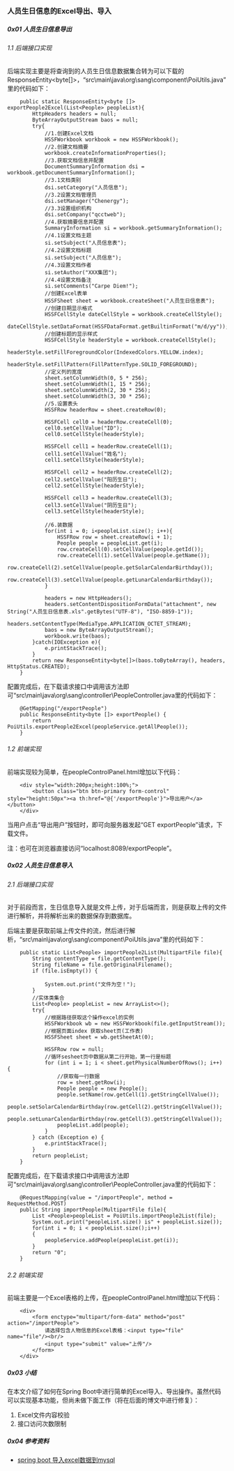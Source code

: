 ### 人员生日信息的Excel导出、导入

##### 0x01 人员生日信息导出

###### 1.1 后端接口实现

后端实现主要是将查询到的人员生日信息数据集合转为可以下载的ResponseEntity<byte[]>，“src\main\java\org\sang\component\PoiUtils.java”里的代码如下：

```
    public static ResponseEntity<byte []> exportPeople2Excel(List<People> peopleList){
        HttpHeaders headers = null;
        ByteArrayOutputStream baos = null;
        try{
            //1.创建Excel文档
            HSSFWorkbook workbook = new HSSFWorkbook();
            //2.创建文档摘要
            workbook.createInformationProperties();
            //3.获取文档信息并配置
            DocumentSummaryInformation dsi = workbook.getDocumentSummaryInformation();
            //3.1文档类别
            dsi.setCategory("人员信息");
            //3.2设置文档管理员
            dsi.setManager("Chenergy");
            //3.3设置组织机构
            dsi.setCompany("qcctweb");
            //4.获取摘要信息并配置
            SummaryInformation si = workbook.getSummaryInformation();
            //4.1设置文档主题
            si.setSubject("人员信息表");
            //4.2设置文档标题
            si.setSubject("人员信息");
            //4.3设置文档作者
            si.setAuthor("XXX集团");
            //4.4设置文档备注
            si.setComments("Carpe Diem!");
            //创建Excel表单
            HSSFSheet sheet = workbook.createSheet("人员生日信息表");
            //创建日期显示格式
            HSSFCellStyle dateCellStyle = workbook.createCellStyle();
            dateCellStyle.setDataFormat(HSSFDataFormat.getBuiltinFormat("m/d/yy"));
            //创建标题的显示样式
            HSSFCellStyle headerStyle = workbook.createCellStyle();
            headerStyle.setFillForegroundColor(IndexedColors.YELLOW.index);
            headerStyle.setFillPattern(FillPatternType.SOLID_FOREGROUND);
            //定义列的宽度
            sheet.setColumnWidth(0, 5 * 256);
            sheet.setColumnWidth(1, 15 * 256);
            sheet.setColumnWidth(2, 30 * 256);
            sheet.setColumnWidth(3, 30 * 256);
            //5.设置表头
            HSSFRow headerRow = sheet.createRow(0);

            HSSFCell cell0 = headerRow.createCell(0);
            cell0.setCellValue("ID");
            cell0.setCellStyle(headerStyle);

            HSSFCell cell1 = headerRow.createCell(1);
            cell1.setCellValue("姓名");
            cell1.setCellStyle(headerStyle);

            HSSFCell cell2 = headerRow.createCell(2);
            cell2.setCellValue("阳历生日");
            cell2.setCellStyle(headerStyle);

            HSSFCell cell3 = headerRow.createCell(3);
            cell3.setCellValue("阴历生日");
            cell3.setCellStyle(headerStyle);

            //6.装数据
            for(int i = 0; i<peopleList.size(); i++){
                HSSFRow row = sheet.createRow(i + 1);
                People people = peopleList.get(i);
                row.createCell(0).setCellValue(people.getId());
                row.createCell(1).setCellValue(people.getName());
                row.createCell(2).setCellValue(people.getSolarCalendarBirthday());
                row.createCell(3).setCellValue(people.getLunarCalendarBirthday());
            }

            headers = new HttpHeaders();
            headers.setContentDispositionFormData("attachment", new String("人员生日信息表.xls".getBytes("UTF-8"), "ISO-8859-1"));
            headers.setContentType(MediaType.APPLICATION_OCTET_STREAM);
            baos = new ByteArrayOutputStream();
            workbook.write(baos);
        }catch(IOException e){
            e.printStackTrace();
        }
        return new ResponseEntity<byte[]>(baos.toByteArray(), headers, HttpStatus.CREATED);
    }
```
配置完成后，在下载请求接口中调用该方法即可“src\main\java\org\sang\controller\PeopleController.java里的代码如下：

```
    @GetMapping("/exportPeople")
    public ResponseEntity<byte []> exportPeople() {
        return PoiUtils.exportPeople2Excel(peopleService.getAllPeople());
    }
```

###### 1.2 前端实现

前端实现较为简单，在peopleControlPanel.html增加以下代码：

```
    <div style="width:200px;height:100%;">
        <button class="btn btn-primary form-control" style="height:50px"><a th:href="@{'/exportPeople'}">导出用户</a></button>
    </div>

```
当用户点击“导出用户”按钮时，即可向服务器发起“GET exportPeople”请求，下载文件。

注：也可在浏览器直接访问“localhost:8089/exportPeople”。

##### 0x02 人员生日信息导入

###### 2.1 后端接口实现

对于前段而言，生日信息导入就是文件上传，对于后端而言，则是获取上传的文件进行解析，并将解析出来的数据保存到数据库。

后端主要是获取前端上传文件的流，然后进行解析，“src\main\java\org\sang\component\PoiUtils.java”里的代码如下：

```
    public static List<People> importPeople2List(MultipartFile file){
        String contentType = file.getContentType();
        String fileName = file.getOriginalFilename();
        if (file.isEmpty()) {

            System.out.print("文件为空！");
        }
        //实体类集合
        List<People> peopleList = new ArrayList<>();
        try{
            //根据路径获取这个操作excel的实例
            HSSFWorkbook wb = new HSSFWorkbook(file.getInputStream());
            //根据页面index 获取sheet页(工作表)
            HSSFSheet sheet = wb.getSheetAt(0);

            HSSFRow row = null;
            //循环sesheet页中数据从第二行开始，第一行是标题
            for (int i = 1; i < sheet.getPhysicalNumberOfRows(); i++) {
                //获取每一行数据
                row = sheet.getRow(i);
                People people = new People();
                people.setName(row.getCell(1).getStringCellValue());
                people.setSolarCalendarBirthday(row.getCell(2).getStringCellValue());
                people.setLunarCalendarBirthday(row.getCell(3).getStringCellValue());
                peopleList.add(people);
            }
        } catch (Exception e) {
            e.printStackTrace();
        }
        return peopleList;
    }
```

配置完成后，在下载请求接口中调用该方法即可“src\main\java\org\sang\controller\PeopleController.java里的代码如下：

```
    @RequestMapping(value = "/importPeople", method = RequestMethod.POST)
    public String importPeople(MultipartFile file){
        List <People>peopleList = PoiUtils.importPeople2List(file);
        System.out.print("peopleList.size() is" + peopleList.size());
        for(int i = 0; i < peopleList.size();i++)
        {
            peopleService.addPeople(peopleList.get(i));
        }
        return "0";
    }

```

###### 2.2 前端实现

前端主要是一个Excel表格的上传，在peopleControlPanel.html增加以下代码：

```
    <div>
        <form enctype="multipart/form-data" method="post" action="/importPeople">    
            请选择包含人物信息的Excel表格：<input type="file" name="file"/><br/>    
            <input type="submit" value="上传"/>
        </form>
    </div>
```

##### 0x03 小结

在本文介绍了如何在Spring Boot中进行简单的Excel导入、导出操作。虽然代码可以实现基本功能，但尚未做下面工作（将在后面的博文中进行修复）：

1. Excel文件内容校验
2. 接口访问次数限制

##### 0x04 参考资料

* [spring boot 导入excel数据到mysql](https://www.javatt.com/p/28620)

